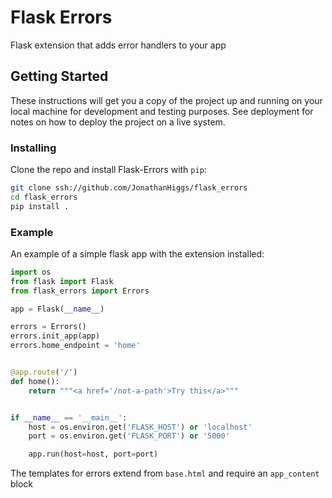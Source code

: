 # Flask Errors

Flask extension that adds error handlers to your app

## Getting Started

These instructions will get you a copy of the project up and running on your local machine for development and testing purposes. See deployment for notes on how to deploy the project on a live system.

### Installing

Clone the repo and install Flask-Errors with `pip`:

```bash
git clone ssh://github.com/JonathanHiggs/flask_errors
cd flask_errors
pip install .
```

### Example

An example of a simple flask app with the extension installed:

```python
import os
from flask import Flask
from flask_errors import Errors

app = Flask(__name__)

errors = Errors()
errors.init_app(app)
errors.home_endpoint = 'home'


@app.route('/')
def home():
    return """<a href='/not-a-path'>Try this</a>"""


if __name__ == '__main__':
    host = os.environ.get('FLASK_HOST') or 'localhost'
    port = os.environ.get('FLASK_PORT') or '5000'

    app.run(host=host, port=port)
```

The templates for errors extend from `base.html` and require an `app_content` block
